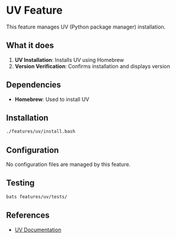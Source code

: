 # UV Feature

This feature manages UV (Python package manager) installation.

## What it does

1. **UV Installation**: Installs UV using Homebrew
2. **Version Verification**: Confirms installation and displays version

## Dependencies

- **Homebrew**: Used to install UV

## Installation

```bash
./features/uv/install.bash
```

## Configuration

No configuration files are managed by this feature.

## Testing

```bash
bats features/uv/tests/
```

## References

- [UV Documentation](https://docs.astral.sh/uv/)